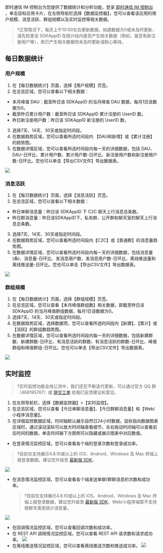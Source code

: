 
即时通信 IM 控制台为您提供了数据统计和分析功能，登录 [即时通信 IM 控制台](https://console.cloud.tencent.com/im) ，单击目标应用卡片，在左侧导航栏选择【数据监控器】，您可以查看该应用的用户规模、消息活跃、群组规模以及实时监控等相关数据。
>?正常情况下，每天上午10:00左右更新数据，如遇数据为0或未及时更新，请先检查该 SDKAppID 在统计段内是否产生相关数据（例如，是否有新注册用户等），若已产生相关数据但未及时更新请耐心等待。

## 每日数据统计
### 用户规模
1. 在【每日数据统计】页面，选择【用户规模】页签。
2. 在总览区域，您可以查看以下相关数据：
 - 本月峰值 DAU：截至昨日该 SDKAppID 的当月峰值 DAU 数据，每月1日该数据为0。
 - 截至昨日累计用户数：截至昨日该 SDKAppID 累计注册的 UserID 数。
 - 昨日新注册用户数：昨日该 SDKAppID 新注册的 UserID 数。
3. 选择7天、14天、30天或指定时间段。
4. 在数据趋势区域，您可以查看所选时间段内 【DAU和新增】或【累计注册】的趋势图。 
5. 在数据详情区域，您可以查看所选时间段内每一天的详细数据，包括 DAU、DAU-日环比、累计用户数、累计用户数-日环比、新注册用户数和新注册用户数-日环比。您也可以单击【导出CSV文件】导出数据表。

![](https://main.qcloudimg.com/raw/a7c9e6f536b7a4fd2484b59886f326e9.png)

### 消息活跃
1. 在【每日数据统计】页面，选择【消息活跃】页签。
2. 在总览区域，您可以查看以下相关数据：
 - 昨日单聊消息量：昨日该 SDKAppID 下 C2C 聊天上行消息总条数。
 - 昨日群消息量：昨日该SDKAppID下，私有群、公开群和聊天室的聊天上行消息总条数。
3. 选择7天、14天、30天或指定时间段。
4. 在数据趋势区域，您可以查看所选时间段内【C2C】或【普通群】的消息量趋势图。
5. 在数据详情区域，您可以查看所选时间段内每一天的详细数据，包括消息量 (条)、消息量-日环比、发消息用户数、发消息用户数-日环比、离线推送量和离线推送量-日环比。您也可以单击【导出CSV文件】导出数据表。

![](https://main.qcloudimg.com/raw/fa7e388850fc8e193fd32e3373d55748.png)

### 群组规模
1. 在【每日数据统计】页面，选择【群组规模】页签。
2. 在总览区域，您可以查看【本月峰值群组数】相关数据，即截至昨日该 SDKAppID 的当月峰值群组数据，每月1日该数据为0。
3. 选择7天、14天、30天或指定时间段。
4. 在数据趋势区域，选择数据项，您可以查看所选时间段内【新建】、【累计】或【活跃】的群组数趋势图。
5. 在数据详情区域，您可以查看所选时间段内每一天的详细数据，包括新建群数、新建群数-日环比、有消息活跃的群数、有消息活跃的群数-日环比、峰值群组和峰值群组-日环比。您也可以单击【导出CSV文件】导出数据表。

![](https://main.qcloudimg.com/raw/8d7ba8da031c31d4f4512037c250d1a1.png)

## 实时监控
>?实时监控功能全线公测中，我们还在不断迭代更新，可以通过官方 QQ 群（468195767）或 [提交工单](https://console.cloud.tencent.com/workorder/category?level1_id=29&level2_id=40&source=0&data_title=%E5%8D%B3%E6%97%B6%E9%80%9A%E4%BF%A1%20IM&level3_id=237&radio_title=%E7%99%BB%E5%BD%95%E5%8F%8A%E5%A4%9A%E7%AB%AF%E5%9C%A8%E7%BA%BF%E9%97%AE%E9%A2%98&queue=3235&scene_code=27293&step=2) 给我们反馈建议和意见。

1. 在左侧导航栏，选择【数据监控器】>【实时监控】。
2. 在总览区域，您可以查看【今日单聊消息量】、【今日群聊消息量】和【Web/小程序消息量】。
3. 在详细监控数据区域，时间轴默认展示自然日24小时数据。鼠标指向数据图表区域时，通过滚动滚轮可以放大时间轴查看细节，左右拖动时间轴可以查看前后时间的数据，单击时间轴下方图例可以隐藏或展示图表中对应数值。
 - 在登录情况监控区域，您可以查看各个端的登录次数和登录成功率。
  >?目前仅支持展示4.8.10或以上的 iOS、Android、Windows 及 Mac 终端上报登录数据，建议您升级至 [最新版 SDK](https://cloud.tencent.com/document/product/269/36887)。
  >
  ![](https://main.qcloudimg.com/raw/85580ee74699adc62b86f5013a0f6515.png)
 - 在消息情况监控区域，您可以查看各个端发送单聊/群聊消息的次数和成功率。
   >?目前仅支持展示4.8.10或以上的 iOS、Android、Windows 及 Mac 终端上报登录数据，建议您升级至 [最新版 SDK](https://cloud.tencent.com/document/product/269/36887)。Web/小程序端暂不支持按聊天类型统计消息量。
   >
  ![](https://main.qcloudimg.com/raw/7d49c47cb156cf346dd46eee525e5688.png)
 - 在回调情况监控区域，您可以查看回调次数和成功率。
 - 在 REST API 调用情况监控区域，您可以查看 REST API 请求数和请求成功率。
  ![](https://main.qcloudimg.com/raw/10c5a71f9bc264fb1ab433d3b2d4ad8e.png)
 - 在离线推送情况监控区域，您可以查看离线推送次数和推送成功率。
  ![](https://main.qcloudimg.com/raw/74ffe6d8e5bb1fd75fc01fbee9e3df69.png)



